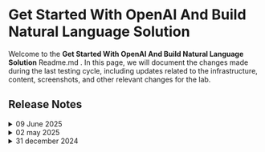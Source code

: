 # Get Started With OpenAI And Build Natural Language Solution 

Welcome to the  **Get Started With OpenAI And Build Natural Language Solution** Readme.md . In this page, we will document the changes made during the last testing cycle, including updates related to the infrastructure, content, screenshots, and other relevant changes for the lab.

## Release Notes

<details>
  <summary>09 June 2025</summary>

## Infrastructure Changes

NA

## Content Changes

NA
  
## Screenshot Updates

- **Change**: 

 - Minor Updates
   
    1. Screenshots have been updated as per new UI changes and added the numberings in few images.
    2. Getting started page has been updated as per the new UI changes.
    3. Added a few continuity images and included notes where necessary

## Testing Notes

- **Testing Date**: 2025-06-09
- **Issues Found**: We
- **Resolved Issues**

---
</details>

<details>
  <summary>02 may 2025</summary>

- **Change**: Updated the lab guide for UI changes and code to resolve the issue while installing python library/package in Lab 2 task 3 step 5.
- **Testing Date**: 2025-05-02

## Infrastructure Changes

Updated VM size from b2s to D2sV3 and ip address of VM to Static with Standard sku.

## Content Changes

- **Change**: Updated the lab guide with the latest UI updates.

## Testing Notes

- **Testing Date**: 2025-05-02

---
</details>

<details>
  <summary>31 december 2024</summary>


- Major Updates 

    - **Model Deprecation**  
        - The **gpt-35-turbo version 0134** will be deprecated. New default models will be assigned based on region availability after **January 12, 2025**. 


- Minor Updates

    - Rebranded references from **Azure OpenAI Studio** to **Azure AI Foundry Portal** across all relevant modules and guides.  
    - **PowerShell Python Scripts**: Upgraded the **OpenAI package** from version **1.0.0** to **1.56.2**.  
    - **.NET SDK**: Updated from version **7** to **8**, ensuring access to the latest features.
    - Updated the **Azure Cloud Shell UI**, providing an improved and modern user experience.

---
</details>
